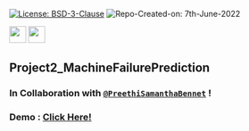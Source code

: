 [![License: BSD-3-Clause](https://img.shields.io/badge/License-BSD_3--Clause-blue.svg?style=for-the-badge)](https://opensource.org/licenses/BSD-3-Clause)   ![Repo-Created-on: 7th-June-2022](https://img.shields.io/badge/Repo_Created_on-7th_June_2022-blue.svg?style=for-the-badge)     

<img src="https://img.shields.io/badge/-Google_Colab-blue?style=for-the-badge&logo=googlecolab&logoColor=white" height="30">   <img src="https://img.shields.io/github/repo-size/DeepthiTabithaBennet/Project2_MachineFailurePrediction?color=blue&style=for-the-badge" height="30">

## Project2_MachineFailurePrediction

### In Collaboration with [`@PreethiSamanthaBennet`](https://github.com/PreethiSamanthaBennet) !

### Demo : [Click Here!](https://share.streamlit.io/deepthitabithabennet/project2_machinefailureprediction/main/app.py)
